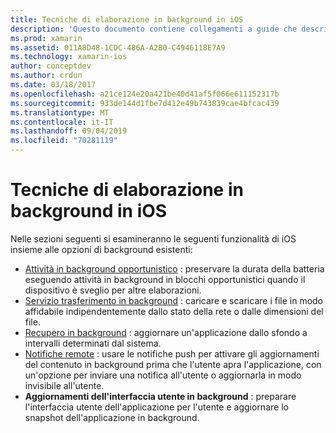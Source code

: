 ```yaml
---
title: Tecniche di elaborazione in background in iOS
description: 'Questo documento contiene collegamenti a guide che descrivono diverse tecniche di background in iOS: attività in background, servizio trasferimento in background, recupero in background e notifiche remote.'
ms.prod: xamarin
ms.assetid: 011A8D48-1CDC-486A-A2B0-C4946118E7A9
ms.technology: xamarin-ios
author: conceptdev
ms.author: crdun
ms.date: 03/18/2017
ms.openlocfilehash: a21ce124e20a421be40d41af5f066e611152317b
ms.sourcegitcommit: 933de144d1fbe7d412e49b743839cae4bfcac439
ms.translationtype: MT
ms.contentlocale: it-IT
ms.lasthandoff: 09/04/2019
ms.locfileid: "70281119"
---
```

# <a name="ios-backgrounding-techniques"></a>Tecniche di elaborazione in background in iOS

Nelle sezioni seguenti si esamineranno le seguenti funzionalità di iOS insieme alle opzioni di background esistenti:

- [Attività in background opportunistico](~/ios/app-fundamentals/backgrounding/ios-backgrounding-techniques/ios-backgrounding-with-tasks.md#background_tasks_in_iOS_7) : preservare la durata della batteria eseguendo attività in background in blocchi opportunistici quando il dispositivo è sveglio per altre elaborazioni.
- [Servizio trasferimento in background](~/ios/app-fundamentals/backgrounding/ios-backgrounding-techniques/ios-backgrounding-with-tasks.md#background-transfers) : caricare e scaricare i file in modo affidabile indipendentemente dallo stato della rete o dalle dimensioni del file.
- [Recupero in background](~/ios/app-fundamentals/backgrounding/ios-backgrounding-techniques/updating-an-application-in-the-background.md#background_fetch) : aggiornare un'applicazione dallo sfondo a intervalli determinati dal sistema.
- [Notifiche remote](~/ios/app-fundamentals/backgrounding/ios-backgrounding-techniques/updating-an-application-in-the-background.md#remote_notifications) : usare le notifiche push per attivare gli aggiornamenti del contenuto in background prima che l'utente apra l'applicazione, con un'opzione per inviare una notifica all'utente o aggiornarla in modo invisibile all'utente.
- **Aggiornamenti dell'interfaccia utente in background** : preparare l'interfaccia utente dell'applicazione per l'utente e aggiornare lo snapshot dell'applicazione in background.
